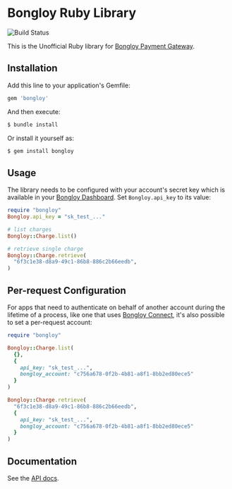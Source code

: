 # Bongloy Ruby Library

![Build Status](https://github.com/khomsovon/bongloy-ruby/workflows/Build%20Bongloy%20Ruby/badge.svg)

This is the Unofficial Ruby library for [Bongloy Payment Gateway](https://www.bongloy.com/).

## Installation

Add this line to your application's Gemfile:

```sh
gem 'bongloy'
```

And then execute:

```sh
$ bundle install
```

Or install it yourself as:

```sh
$ gem install bongloy
```

## Usage

The library needs to be configured with your account's secret key which is
available in your [Bongloy Dashboard](https://sandbox.bongloy.com/dashboard/api_keys). Set `Bongloy.api_key` to its
value:

```ruby
require "bongloy"
Bongloy.api_key = "sk_test_..."

# list charges
Bongloy::Charge.list()

# retrieve single charge
Bongloy::Charge.retrieve(
  "6f3c1e38-d8a9-49c1-86b8-886c2b66eedb",
)
```

## Per-request Configuration

For apps that need to authenticate on behalf of another account during the lifetime of a process, like one that uses [Bongloy Connect](https://sandbox.bongloy.com/documentation#bongloy-connect), it's also possible to set a per-request account:

```ruby
require "bongloy"

Bongloy::Charge.list(
  {},
  {
    api_key: "sk_test_...",
    bongloy_account: "c756a678-0f2b-4b81-a8f1-8bb2ed80ece5"
  }
)

Bongloy::Charge.retrieve(
  "6f3c1e38-d8a9-49c1-86b8-886c2b66eedb",
  {
    api_key: "sk_test_...",
    bongloy_account: "c756a678-0f2b-4b81-a8f1-8bb2ed80ece5"
  }
)
```

## Documentation

See the [API docs](https://sandbox.bongloy.com/documentation).
